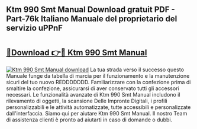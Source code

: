## Ktm 990 Smt Manual Download gratuit PDF - Part-76k Italiano Manuale del proprietario del servizio uPPnF

# <h2><a href="http://dfeo5u.blite.top/?on=Ktm+990+Smt+Manual">🔗Download 👉🔴 Ktm 990 Smt Manual</a></h2>

[![Ktm 990 Smt Manual download](https://i.imgur.com/lujVjoI.png)](http://dfeo5u.blite.top/?on=Ktm+990+Smt+Manual)
La tua strada verso il successo questo Manuale funge da tabella di marcia per il funzionamento e la manutenzione sicuri del tuo nuovo REDDDDDDD. Familiarizzare con la confezione prima di smaltire la confezione, assicurarsi di aver conservato tutti gli accessori necessari. Le funzionalità avanzate di Ktm 990 Smt Manual includono il rilevamento di oggetti, la scansione Delle Impronte Digitali, i profili personalizzabili e le attività automatizzate, tutte accessibili e personalizzate dall'interfaccia. Siamo qui per aiutare Ktm 990 Smt Manual. Il nostro Team di assistenza clienti è pronto ad aiutarti in caso di domande o dubbi.
